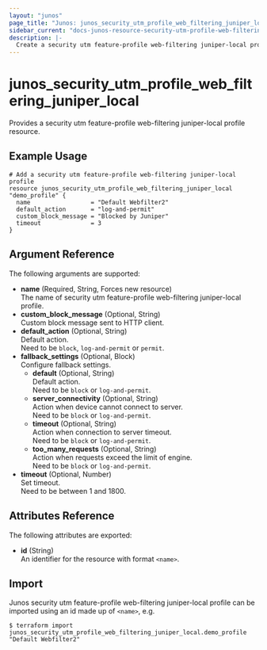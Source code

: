 ```yaml
---
layout: "junos"
page_title: "Junos: junos_security_utm_profile_web_filtering_juniper_local"
sidebar_current: "docs-junos-resource-security-utm-profile-web-filtering-juniper-local"
description: |-
  Create a security utm feature-profile web-filtering juniper-local profile (when Junos device supports it)
---
```


# junos_security_utm_profile_web_filtering_juniper_local

Provides a security utm feature-profile web-filtering juniper-local profile resource.

## Example Usage

```hcl
# Add a security utm feature-profile web-filtering juniper-local profile
resource junos_security_utm_profile_web_filtering_juniper_local "demo_profile" {
  name                 = "Default Webfilter2"
  default_action       = "log-and-permit"
  custom_block_message = "Blocked by Juniper"
  timeout              = 3
}
```

## Argument Reference

The following arguments are supported:

- **name** (Required, String, Forces new resource)  
  The name of security utm feature-profile web-filtering juniper-local profile.
- **custom_block_message** (Optional, String)  
  Custom block message sent to HTTP client.
- **default_action** (Optional, String)  
  Default action.  
  Need to be `block`, `log-and-permit` or `permit`.
- **fallback_settings** (Optional, Block)  
  Configure fallback settings.
  - **default** (Optional, String)  
    Default action.  
    Need to be `block` or `log-and-permit`.
  - **server_connectivity** (Optional, String)  
    Action when device cannot connect to server.  
    Need to be `block` or `log-and-permit`.
  - **timeout** (Optional, String)  
    Action when connection to server timeout.  
    Need to be `block` or `log-and-permit`.
  - **too_many_requests** (Optional, String)  
    Action when requests exceed the limit of engine.  
    Need to be `block` or `log-and-permit`.
- **timeout** (Optional, Number)  
  Set timeout.  
  Need to be between 1 and 1800.

## Attributes Reference

The following attributes are exported:

- **id** (String)  
  An identifier for the resource with format `<name>`.

## Import

Junos security utm feature-profile web-filtering juniper-local profile can be imported using an
id made up of `<name>`, e.g.

```shell
$ terraform import junos_security_utm_profile_web_filtering_juniper_local.demo_profile "Default Webfilter2"
```
